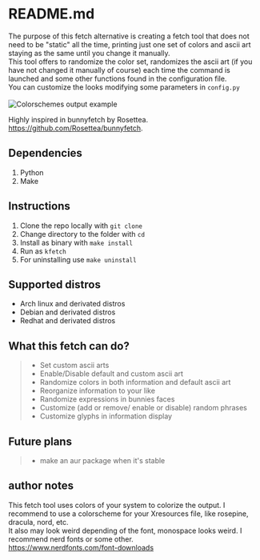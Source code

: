 # README.md
The purpose of this fetch alternative is creating a fetch tool that does not need to be "static" all the time, 
printing just one set of colors and ascii art staying as the same until you change it manually. <br>
This tool offers to randomize the color set, randomizes the ascii art (if you have not changed it manually of course)
each time the command is launched and some other functions found in the configuration file. <br>
You can customize the looks modifying some parameters in ` config.py ` <br>
<br>
![Colorschemes output example](/images/demonstration.png)<br>

Highly inspired in bunnyfetch by Rosettea. <br>
https://github.com/Rosettea/bunnyfetch.

## Dependencies
1. Python
2. Make

## Instructions
1. Clone the repo locally with ` git clone `<br>
2. Change directory to the folder with ` cd `<br>
3. Install as binary with  `make install`<br>
4. Run as  `kfetch`<br>
5. For uninstalling use `make uninstall`<br>

## Supported distros
- Arch linux and derivated distros
- Debian and derivated distros
- Redhat and derivated distros

## What this fetch can do?
>   - Set custom ascii arts<br>
>   - Enable/Disable default and custom ascii art<br>
>   - Randomize colors in both information and default ascii art <br>
>   - Reorganize information to your like<br>
>   - Randomize expressions in bunnies faces<br>
>   - Customize (add or remove/ enable or disable) random phrases<br>
>   - Customize glyphs in information display<br>

## Future plans
> - make an aur package when it's stable

## author notes
This fetch tool uses colors of your system to colorize the output.
I recommend to use a colorscheme for your Xresources file, like rosepine, dracula, nord, etc. <br>
It also may look weird depending of the font, monospace looks weird. I recommend nerd fonts or some other.<br> 
https://www.nerdfonts.com/font-downloads

